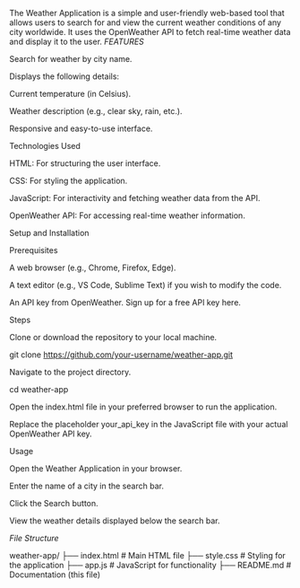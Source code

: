 The Weather Application is a simple and user-friendly web-based tool that allows users to search for and view the current weather conditions of any city worldwide. It uses the OpenWeather API to fetch real-time weather data and display it to the user.
*FEATURES*


Search for weather by city name.

Displays the following details:

Current temperature (in Celsius).

Weather description (e.g., clear sky, rain, etc.).

Responsive and easy-to-use interface.

Technologies Used

HTML: For structuring the user interface.

CSS: For styling the application.

JavaScript: For interactivity and fetching weather data from the API.

OpenWeather API: For accessing real-time weather information.

Setup and Installation

Prerequisites

A web browser (e.g., Chrome, Firefox, Edge).

A text editor (e.g., VS Code, Sublime Text) if you wish to modify the code.

An API key from OpenWeather. Sign up for a free API key here.

Steps

Clone or download the repository to your local machine.

git clone https://github.com/your-username/weather-app.git

Navigate to the project directory.

cd weather-app

Open the index.html file in your preferred browser to run the application.

Replace the placeholder your_api_key in the JavaScript file with your actual OpenWeather API key.

Usage

Open the Weather Application in your browser.

Enter the name of a city in the search bar.

Click the Search button.

View the weather details displayed below the search bar.

*File Structure*

weather-app/
├── index.html        # Main HTML file
├── style.css         # Styling for the application
├── app.js            # JavaScript for functionality
├── README.md         # Documentation (this file)
